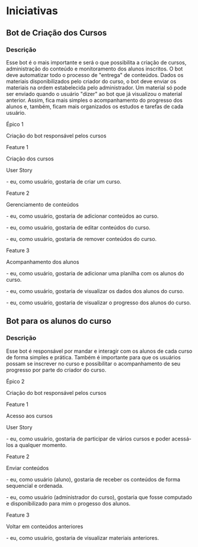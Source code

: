 <div class=body>
    <h1 class="title">Iniciativas</h1>
    <h2 class="title">Bot de Criação dos Cursos</h2>
    <h3 class="title">Descrição</h3>
    <p>Esse bot é o mais importante e será o que possibilita a criação de cursos, administração do conteúdo e monitoramento dos alunos inscritos. O bot deve automatizar todo o processo de "entrega" de conteúdos. Dados os materiais disponibilizados pelo criador do curso, o bot deve enviar os materiais na ordem estabelecida pelo administrador. Um material só pode ser enviado quando o usuário "dizer" ao bot que já visualizou o material anterior. Assim, fica mais simples o acompanhamento do progresso dos alunos e, também, ficam mais organizados os estudos e tarefas de cada usuário.</p>
    <div class=iniciativas1>
        <div class=epicos>
            <p class="title1">Épico 1</p>
            <p>Criação do bot responsável pelos cursos</p>
        </div> 
        <div class=feature>
            <p class="title1">Feature 1</p>
            <p>Criação dos cursos</p>
        </div>
        <div class=user_story>
        <p class="title1">User Story</p>
            <p> - eu, como usuário, gostaria de criar um curso. </p>
        </div>
        <div class=feature>
            <p class="title1">Feature 2</p>
            <p>Gerenciamento de conteúdos</p>
        </div>
        <div class=user_story>
            <p> - eu, como usuário, gostaria de adicionar conteúdos ao curso. </p>
            <p> - eu, como usuário, gostaria de editar conteúdos do curso. </p>
            <p> - eu, como usuário, gostaria de remover conteúdos do curso. </p>
        </div>
        <div class=feature>
            <p class="title1">Feature 3</p>
            <p>Acompanhamento dos alunos</p>
        </div> 
        <div class=user_story>
            <p> - eu, como usuário, gostaria de adicionar uma planilha com os alunos do curso. </p>
            <p> - eu, como usuário, gostaria de visualizar os dados dos alunos do curso. </p>
            <p> - eu, como usuário, gostaria de visualizar o progresso dos alunos do curso. </p>
        </div>       
    </div>
    <h2 class="title">Bot para os alunos do curso</h2>
    <h3 class="title">Descrição</h3>
    <p>Esse bot é responsável por mandar e interagir com os alunos de cada curso de forma simples e prática. Também é importante para que os usuários possam se inscrever no curso e possibilitar o acompanhamento de seu progresso por parte do criador do curso.</p>
    <div class=iniciativas2>
        <div class=epicos>
            <p class="title1">Épico 2</p>
            <p>Criação do bot responsável pelos cursos</p>
        </div> 
        <div class=feature>
            <p class="title1">Feature 1</p>
            <p>Acesso aos cursos</p>
        </div>
        <div class=user_story>
        <p class="title1">User Story</p>
            <p> - eu, como usuário, gostaria de participar de vários cursos e poder acessá-los a qualquer momento. </p>
        </div>
        <div class=feature>
            <p class="title1">Feature 2</p>
            <p>Enviar conteúdos</p>
        </div>
        <div class=user_story>
            <p> - eu, como usuário (aluno), gostaria de receber os conteúdos de forma sequencial e ordenada. </p>
            <p> - eu, como usuário (administrador do curso), gostaria que fosse computado e disponibilizado para mim o progesso dos alunos. </p>
        </div>
        <div class=feature>
            <p class="title1">Feature 3</p>
            <p>Voltar em conteúdos anteriores</p>
        </div> 
        <div class=user_story>
            <p> - eu, como usuário, gostaria de visualizar materiais anteriores. </p>
        </div>       
    </div>
</div>